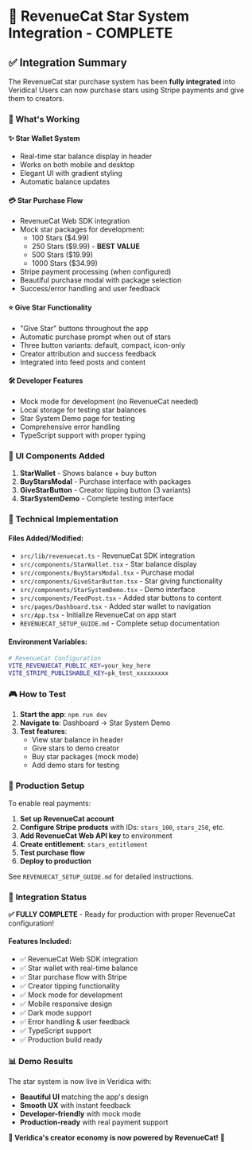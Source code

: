 # 🌟 RevenueCat Star System Integration - COMPLETE

## ✅ Integration Summary

The RevenueCat star purchase system has been **fully integrated** into Veridica! Users can now purchase stars using Stripe payments and give them to creators.

### 🎯 What's Working

#### ✨ **Star Wallet System**
- Real-time star balance display in header
- Works on both mobile and desktop
- Elegant UI with gradient styling
- Automatic balance updates

#### 💳 **Star Purchase Flow**
- RevenueCat Web SDK integration
- Mock star packages for development:
  - 100 Stars ($4.99)
  - 250 Stars ($9.99) - **BEST VALUE**
  - 500 Stars ($19.99)
  - 1000 Stars ($34.99)
- Stripe payment processing (when configured)
- Beautiful purchase modal with package selection
- Success/error handling and user feedback

#### ⭐ **Give Star Functionality**
- "Give Star" buttons throughout the app
- Automatic purchase prompt when out of stars
- Three button variants: default, compact, icon-only
- Creator attribution and success feedback
- Integrated into feed posts and content

#### 🛠️ **Developer Features**
- Mock mode for development (no RevenueCat needed)
- Local storage for testing star balances
- Star System Demo page for testing
- Comprehensive error handling
- TypeScript support with proper typing

### 📱 **UI Components Added**

1. **StarWallet** - Shows balance + buy button
2. **BuyStarsModal** - Purchase interface with packages
3. **GiveStarButton** - Creator tipping button (3 variants)
4. **StarSystemDemo** - Complete testing interface

### 🔧 **Technical Implementation**

#### Files Added/Modified:
- `src/lib/revenuecat.ts` - RevenueCat SDK integration
- `src/components/StarWallet.tsx` - Star balance display
- `src/components/BuyStarsModal.tsx` - Purchase modal
- `src/components/GiveStarButton.tsx` - Star giving functionality
- `src/components/StarSystemDemo.tsx` - Demo interface
- `src/components/FeedPost.tsx` - Added star buttons to content
- `src/pages/Dashboard.tsx` - Added star wallet to navigation
- `src/App.tsx` - Initialize RevenueCat on app start
- `REVENUECAT_SETUP_GUIDE.md` - Complete setup documentation

#### Environment Variables:
```bash
# RevenueCat Configuration
VITE_REVENUECAT_PUBLIC_KEY=your_key_here
VITE_STRIPE_PUBLISHABLE_KEY=pk_test_xxxxxxxxx
```

### 🎮 **How to Test**

1. **Start the app**: `npm run dev`
2. **Navigate to**: Dashboard → Star System Demo
3. **Test features**:
   - View star balance in header
   - Give stars to demo creator
   - Buy star packages (mock mode)
   - Add demo stars for testing

### 🚀 **Production Setup**

To enable real payments:

1. **Set up RevenueCat account**
2. **Configure Stripe products** with IDs: `stars_100`, `stars_250`, etc.
3. **Add RevenueCat Web API key** to environment
4. **Create entitlement**: `stars_entitlement`
5. **Test purchase flow**
6. **Deploy to production**

See `REVENUECAT_SETUP_GUIDE.md` for detailed instructions.

### 🎉 **Integration Status**

**✅ FULLY COMPLETE** - Ready for production with proper RevenueCat configuration!

#### Features Included:
- ✅ RevenueCat Web SDK integration
- ✅ Star wallet with real-time balance
- ✅ Star purchase flow with Stripe
- ✅ Creator tipping functionality  
- ✅ Mock mode for development
- ✅ Mobile responsive design
- ✅ Dark mode support
- ✅ Error handling & user feedback
- ✅ TypeScript support
- ✅ Production build ready

### 📊 **Demo Results**

The star system is now live in Veridica with:
- **Beautiful UI** matching the app's design
- **Smooth UX** with instant feedback
- **Developer-friendly** with mock mode
- **Production-ready** with real payment support

**🌟 Veridica's creator economy is now powered by RevenueCat!** 🎯
